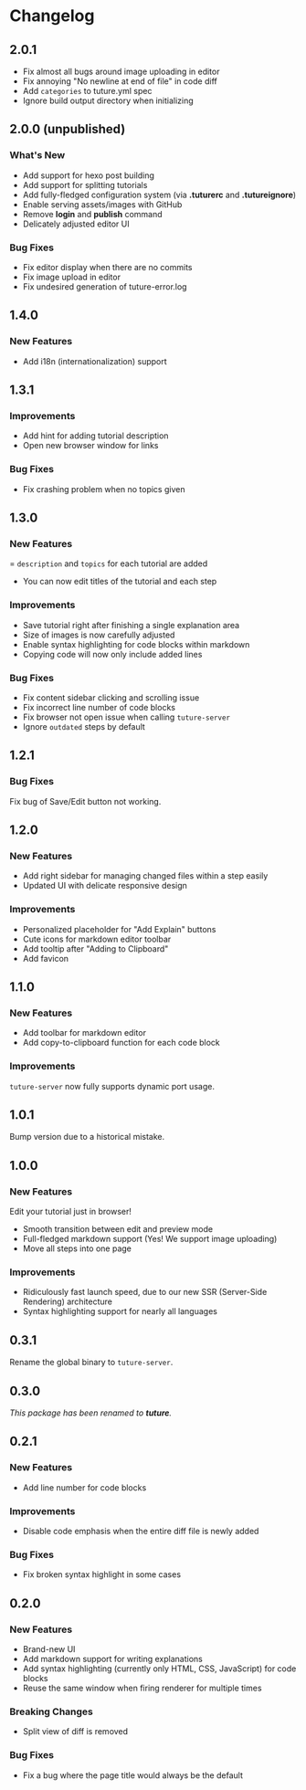 # Changelog

## 2.0.1

- Fix almost all bugs around image uploading in editor
- Fix annoying "No newline at end of file" in code diff
- Add `categories` to tuture.yml spec
- Ignore build output directory when initializing

## 2.0.0 (unpublished)

### What's New

- Add support for hexo post building
- Add support for splitting tutorials
- Add fully-fledged configuration system (via **.tuturerc** and **.tutureignore**)
- Enable serving assets/images with GitHub
- Remove **login** and **publish** command
- Delicately adjusted editor UI

### Bug Fixes

- Fix editor display when there are no commits
- Fix image upload in editor
- Fix undesired generation of tuture-error.log

## 1.4.0

### New Features

- Add i18n (internationalization) support

## 1.3.1

### Improvements

- Add hint for adding tutorial description
- Open new browser window for links

### Bug Fixes

- Fix crashing problem when no topics given

## 1.3.0

### New Features

= `description` and `topics` for each tutorial are added

- You can now edit titles of the tutorial and each step

### Improvements

- Save tutorial right after finishing a single explanation area
- Size of images is now carefully adjusted
- Enable syntax highlighting for code blocks within markdown
- Copying code will now only include added lines

### Bug Fixes

- Fix content sidebar clicking and scrolling issue
- Fix incorrect line number of code blocks
- Fix browser not open issue when calling `tuture-server`
- Ignore `outdated` steps by default

## 1.2.1

### Bug Fixes

Fix bug of Save/Edit button not working.

## 1.2.0

### New Features

- Add right sidebar for managing changed files within a step easily
- Updated UI with delicate responsive design

### Improvements

- Personalized placeholder for "Add Explain" buttons
- Cute icons for markdown editor toolbar
- Add tooltip after "Adding to Clipboard"
- Add favicon

## 1.1.0

### New Features

- Add toolbar for markdown editor
- Add copy-to-clipboard function for each code block

### Improvements

`tuture-server` now fully supports dynamic port usage.

## 1.0.1

Bump version due to a historical mistake.

## 1.0.0

### New Features

Edit your tutorial just in browser!

- Smooth transition between edit and preview mode
- Full-fledged markdown support (Yes! We support image uploading)
- Move all steps into one page

### Improvements

- Ridiculously fast launch speed, due to our new SSR (Server-Side Rendering) architecture
- Syntax highlighting support for nearly all languages

## 0.3.1

Rename the global binary to `tuture-server`.

## 0.3.0

_This package has been renamed to **tuture**._

## 0.2.1

### New Features

- Add line number for code blocks

### Improvements

- Disable code emphasis when the entire diff file is newly added

### Bug Fixes

- Fix broken syntax highlight in some cases

## 0.2.0

### New Features

- Brand-new UI
- Add markdown support for writing explanations
- Add syntax highlighting (currently only HTML, CSS, JavaScript) for code blocks
- Reuse the same window when firing renderer for multiple times

### Breaking Changes

- Split view of diff is removed

### Bug Fixes

- Fix a bug where the page title would always be the default
